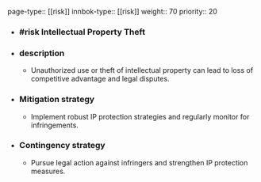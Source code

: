 page-type:: [[risk]]
innbok-type:: [[risk]]
weight:: 70
priority:: 20
- ### #risk Intellectual Property Theft
- ### description
  - Unauthorized use or theft of intellectual property can lead to loss of competitive advantage and legal disputes.
- ### Mitigation strategy
  - Implement robust IP protection strategies and regularly monitor for infringements.
- ### Contingency strategy
  - Pursue legal action against infringers and strengthen IP protection measures.


